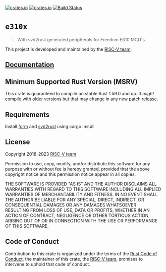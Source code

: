 [![crates.io](https://img.shields.io/crates/d/e310x.svg)](https://crates.io/crates/e310x)
[![crates.io](https://img.shields.io/crates/v/e310x.svg)](https://crates.io/crates/e310x)
[![Build Status](https://travis-ci.org/riscv-rust/e310x.svg?branch=master)](https://travis-ci.org/riscv-rust/e310x)

# `e310x`

> With svd2rust generated peripherals for Freedom E310 MCU's.

This project is developed and maintained by the [RISC-V team][team].

## [Documentation](https://docs.rs/crate/e310x)

## Minimum Supported Rust Version (MSRV)

This crate is guaranteed to compile on stable Rust 1.59.0 and up. It *might*
compile with older versions but that may change in any new patch release.

## Requirements

Install [form](https://crates.io/crates/form) and [svd2rust](https://crates.io/crates/svd2rust) using cargo install

## License

Copyright 2018-2023 [RISC-V team][team]

Permission to use, copy, modify, and/or distribute this software for any purpose
with or without fee is hereby granted, provided that the above copyright notice
and this permission notice appear in all copies.

THE SOFTWARE IS PROVIDED "AS IS" AND THE AUTHOR DISCLAIMS ALL WARRANTIES WITH
REGARD TO THIS SOFTWARE INCLUDING ALL IMPLIED WARRANTIES OF MERCHANTABILITY AND
FITNESS. IN NO EVENT SHALL THE AUTHOR BE LIABLE FOR ANY SPECIAL, DIRECT,
INDIRECT, OR CONSEQUENTIAL DAMAGES OR ANY DAMAGES WHATSOEVER RESULTING FROM LOSS
OF USE, DATA OR PROFITS, WHETHER IN AN ACTION OF CONTRACT, NEGLIGENCE OR OTHER
TORTIOUS ACTION, ARISING OUT OF OR IN CONNECTION WITH THE USE OR PERFORMANCE OF
THIS SOFTWARE.

## Code of Conduct

Contribution to this crate is organized under the terms of the [Rust Code of
Conduct][CoC], the maintainer of this crate, the [RISC-V team][team], promises
to intervene to uphold that code of conduct.

[CoC]: CODE_OF_CONDUCT.md
[team]: https://github.com/rust-embedded/wg#the-risc-v-team
